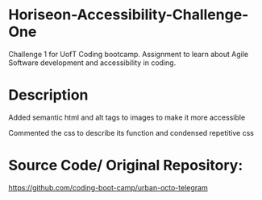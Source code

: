 # Horiseon-Accessibility-Challenge-One
Challenge 1 for UofT Coding bootcamp. Assignment to learn about Agile Software development and accessibility in coding.

# Description
Added semantic html and alt tags to images to make it more accessible

Commented the css to describe its function and condensed repetitive css

# Source Code/ Original Repository:
https://github.com/coding-boot-camp/urban-octo-telegram

